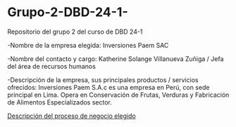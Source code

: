 # Grupo-2-DBD-24-1-

Repositorio del grupo 2 del curso de DBD 24-1

-Nombre de la empresa elegida: Inversiones Paem SAC

-Nombre del contacto y cargo: Katherine Solange Villanueva Zuñiga / Jefa del área de recursos humanos

-Descripción de la empresa, sus principales productos / servicios ofrecidos: Inversiones Paem S.A.c es una empresa en Perú, con sede principal en Lima. Opera en Conservación de Frutas, Verduras y Fabricación de Alimentos Especializados sector.

[Descripción del proceso de negocio elegido](https://lucid.app/lucidchart/e4f6ffbb-a34c-4235-8641-630567c243ed/edit?invitationId=inv_26d10e53-d2f6-463d-a112-29bd587c7f21&page=0_0#)
